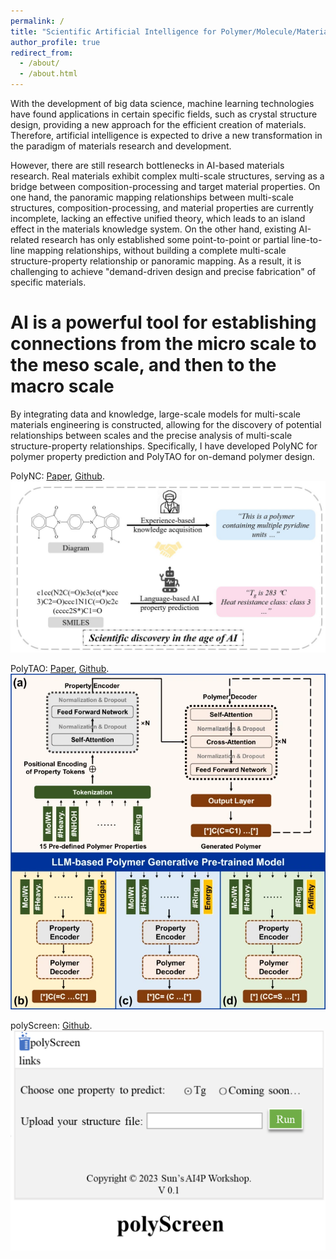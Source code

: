 ```yaml
---
permalink: /
title: "Scientific Artificial Intelligence for Polymer/Molecule/Material"
author_profile: true
redirect_from: 
  - /about/
  - /about.html
---
```


With the development of big data science, machine learning technologies have found applications in certain specific fields, such as crystal structure design, providing a new approach for the efficient creation of materials. Therefore, artificial intelligence is expected to drive a new transformation in the paradigm of materials research and development.

However, there are still research bottlenecks in AI-based materials research. Real materials exhibit complex multi-scale structures, serving as a bridge between composition-processing and target material properties. On one hand, the panoramic mapping relationships between multi-scale structures, composition-processing, and material properties are currently incomplete, lacking an effective unified theory, which leads to an island effect in the materials knowledge system. On the other hand, existing AI-related research has only established some point-to-point or partial line-to-line mapping relationships, without building a complete multi-scale structure-property relationship or panoramic mapping. As a result, it is challenging to achieve "demand-driven design and precise fabrication" of specific materials.

AI is a powerful tool for establishing connections from the micro scale to the meso scale, and then to the macro scale
======
 By integrating data and knowledge, large-scale models for multi-scale materials engineering is constructed, allowing for the discovery of potential relationships between scales and the precise analysis of multi-scale structure-property relationships. 
 Specifically, I have developed PolyNC for polymer property prediction and PolyTAO for on-demand polymer design. 
 
 PolyNC: [Paper](https://pubs.rsc.org/en/content/articlelanding/2023/sc/d3sc05079c), [Github](https://github.com/HKQiu/Unified_ML4Polymers).
![polyNC](/images/polync.png)

 PolyTAO: [Paper](https://www.nature.com/articles/s41524-024-01466-5), [Github](https://github.com/hkqiu/PolymerGenerationPretrainedModel).
![polyTAO](/images/polytao.png)

 polyScreen: [Github](https://github.com/hkqiu/PPP-1_PredictionTg4Polyimides/tree/main/src).
![polyScreen](/images/polyscreen.png)
